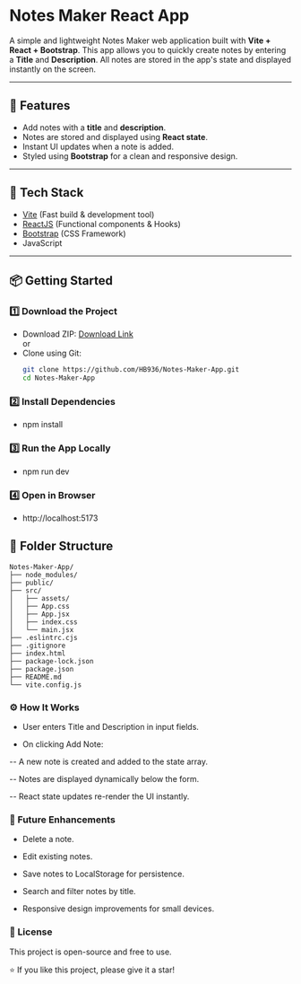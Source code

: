 # Notes Maker React App

A simple and lightweight Notes Maker web application built with **Vite + React + Bootstrap**. This app allows you to quickly create notes by entering a **Title** and **Description**. All notes are stored in the app's state and displayed instantly on the screen.

---

## 📝 Features

- Add notes with a **title** and **description**.
- Notes are stored and displayed using **React state**.
- Instant UI updates when a note is added.
- Styled using **Bootstrap** for a clean and responsive design.

---

## 🚀 Tech Stack

- [Vite](https://vitejs.dev/) (Fast build & development tool)
- [ReactJS](https://reactjs.org/) (Functional components & Hooks)
- [Bootstrap](https://getbootstrap.com/) (CSS Framework)
- JavaScript

---

## 📦 Getting Started

### 1️⃣ Download the Project
- Download ZIP: [Download Link](https://github.com/HB936/Notes-Maker-App/archive/refs/heads/main.zip)  
  or  
- Clone using Git:
  ```bash
  git clone https://github.com/HB936/Notes-Maker-App.git
  cd Notes-Maker-App
### 2️⃣ Install Dependencies
- npm install

### 3️⃣ Run the App Locally
- npm run dev

### 4️⃣ Open in Browser
- http://localhost:5173

## 📂 Folder Structure

```plaintext
Notes-Maker-App/
├── node_modules/
├── public/
├── src/
│   ├── assets/
│   ├── App.css
│   ├── App.jsx
│   ├── index.css
│   └── main.jsx
├── .eslintrc.cjs
├── .gitignore
├── index.html
├── package-lock.json
├── package.json
├── README.md
└── vite.config.js
```

### ⚙️ How It Works
- User enters Title and Description in input fields.

- On clicking Add Note:

-- A new note is created and added to the state array.

-- Notes are displayed dynamically below the form.

-- React state updates re-render the UI instantly.

### 🚀 Future Enhancements
- Delete a note.

- Edit existing notes.

- Save notes to LocalStorage for persistence.

- Search and filter notes by title.

- Responsive design improvements for small devices.

### 📃 License
This project is open-source and free to use.

⭐ If you like this project, please give it a star!
